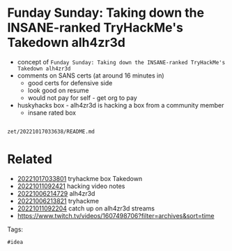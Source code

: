 # Funday Sunday: Taking down the INSANE-ranked TryHackMe's Takedown alh4zr3d

- concept of `Funday Sunday: Taking down the INSANE-ranked TryHackMe's Takedown alh4zr3d`
- comments on SANS certs (at around 16 minutes in)
  - good certs for defensive side
  - look good on resume
  - would not pay for self - get org to pay
- huskyhacks box - alh4zr3d is hacking a box from a community member
  - insane rated box

```
```

` zet/20221017033638/README.md `

# Related

- [20221017033801](/zet/20221017033801/README.md) tryhackme box Takedown
- [20221011092421](/zet/20221011092421/README.md) hacking video notes
- [20221006214729](/zet/20221006214729/README.md) alh4zr3d
- [20221006213821](/zet/20221006213821/README.md) tryhackme
- [20221011092204](/zet/20221011092204/README.md) catch up on alh4zr3d streams
- https://www.twitch.tv/videos/1607498706?filter=archives&sort=time

Tags:

    #idea
